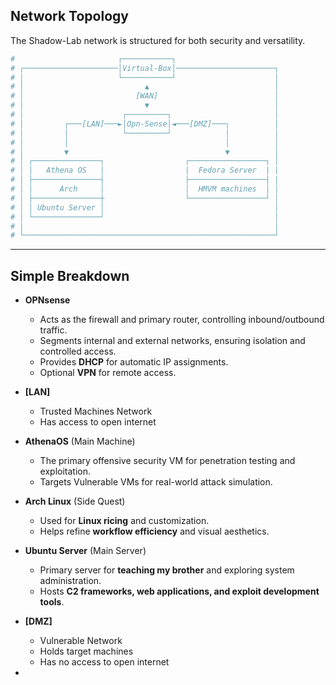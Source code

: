 
## **Network Topology**  
The Shadow-Lab network is structured for both security and versatility.  

```bash
#                       ┌───────────┐                       
# ┌─────────────────────│Virtual-Box│──────────────────────┐
# │                     └───────────┘                      │
# │                           ▲                            │
# │                         [WAN]                          │
# │                           ▼                            │
# │                      ┌─────────┐                       │
# │         ┌───[LAN]───►│Opn-Sense│◄───[DMZ]───┐          │
# │         │            └─────────┘            │          │
# │         │                                   │          │
# │         ▼                                   ▼          │
# │ ┌───────────────┐                  ┌─────────────────┐ │
# │ │   Athena OS   │                  |  Fedora Server  | |
# │ ├───────────────┤                  ├─────────────────┤ |
# │ │      Arch     │                  │  HMVM machines  │ │
# │ ├───────────────┼                  └─────────────────┘ │
# │ │ Ubuntu Server │                                      │
# │ └───────────────┘                                      │
# │                                                        │
# └────────────────────────────────────────────────────────┘
```

---

## **Simple Breakdown**  
 
- **OPNsense**  
  - Acts as the firewall and primary router, controlling inbound/outbound traffic.  
  - Segments internal and external networks, ensuring isolation and controlled access.  
  - Provides **DHCP** for automatic IP assignments.
  - Optional **VPN** for remote access.      

- **[LAN]** 
  - Trusted Machines Network
  - Has access to open internet

- **AthenaOS** (Main Machine)  
  - The primary offensive security VM for penetration testing and exploitation.  
  - Targets Vulnerable VMs for real-world attack simulation.  

- **Arch Linux**  (Side Quest)
  - Used for **Linux ricing** and customization.  
  - Helps refine **workflow efficiency** and visual aesthetics.  

- **Ubuntu Server** (Main Server)  
  - Primary server for **teaching my brother** and exploring system administration.  
  - Hosts **C2 frameworks, web applications, and exploit development tools**.  

- **[DMZ]**
  - Vulnerable Network
  - Holds target machines
  - Has no access to open internet

-  